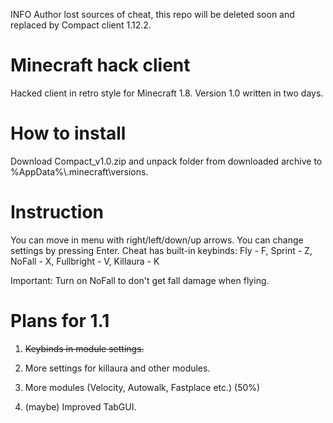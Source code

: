 INFO
Author lost sources of cheat, this repo will be deleted soon and replaced by Compact client 1.12.2.

# Minecraft hack client

Hacked client in retro style for Minecraft 1.8. 
Version 1.0 written in two days.

# How to install

Download Compact_v1.0.zip and unpack folder from downloaded archive to %AppData%\\.minecraft\versions.


# Instruction

You can move in menu with right/left/down/up arrows. You can change settings by pressing Enter.
Cheat has built-in keybinds:
Fly - F,
Sprint - Z,
NoFall - X,
Fullbright - V,
Killaura - K

Important: Turn on NoFall to don't get fall damage when flying.

# Plans for 1.1 

1. ~~Keybinds in module settings.~~ 

2. More settings for killaura and other modules.

3. More modules (Velocity, Autowalk, Fastplace etc.) (50%)

4. (maybe) Improved TabGUI. 

